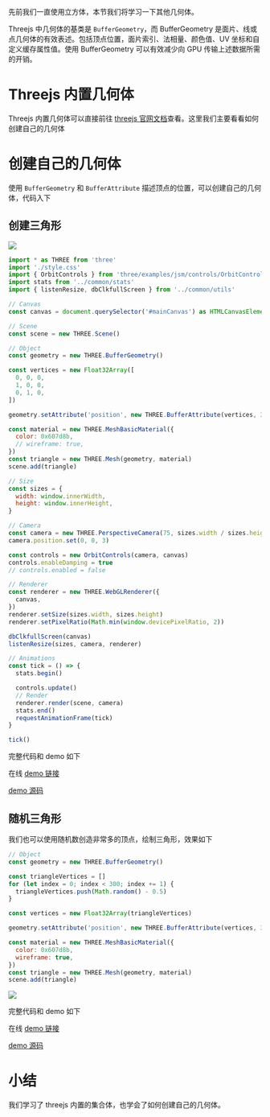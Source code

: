 先前我们一直使用立方体，本节我们将学习一下其他几何体。

Threejs 中几何体的基类是 `BufferGeometry`，而 BufferGeometry 是面片、线或点几何体的有效表述。包括顶点位置，面片索引、法相量、颜色值、UV 坐标和自定义缓存属性值。使用 BufferGeometry 可以有效减少向 GPU 传输上述数据所需的开销。

# Threejs 内置几何体

Threejs 内置几何体可以直接前往 [threejs 官网文档](https://threejs.org/docs/index.html#api/zh/geometries/BoxGeometry)查看。这里我们主要看看如何创建自己的几何体

# 创建自己的几何体

使用 `BufferGeometry` 和 `BufferAttribute` 描述顶点的位置，可以创建自己的几何体，代码入下

## 创建三角形

![](https://gw.alicdn.com/imgextra/i4/O1CN01p74PlN1uQhoy4rroP_!!6000000006032-1-tps-1131-489.gif)

```js
import * as THREE from 'three'
import './style.css'
import { OrbitControls } from 'three/examples/jsm/controls/OrbitControls'
import stats from '../common/stats'
import { listenResize, dbClkfullScreen } from '../common/utils'

// Canvas
const canvas = document.querySelector('#mainCanvas') as HTMLCanvasElement

// Scene
const scene = new THREE.Scene()

// Object
const geometry = new THREE.BufferGeometry()

const vertices = new Float32Array([
  0, 0, 0,
  1, 0, 0,
  0, 1, 0,
])

geometry.setAttribute('position', new THREE.BufferAttribute(vertices, 3))

const material = new THREE.MeshBasicMaterial({
  color: 0x607d8b,
  // wireframe: true,
})
const triangle = new THREE.Mesh(geometry, material)
scene.add(triangle)

// Size
const sizes = {
  width: window.innerWidth,
  height: window.innerHeight,
}

// Camera
const camera = new THREE.PerspectiveCamera(75, sizes.width / sizes.height, 1, 100)
camera.position.set(0, 0, 3)

const controls = new OrbitControls(camera, canvas)
controls.enableDamping = true
// controls.enabled = false

// Renderer
const renderer = new THREE.WebGLRenderer({
  canvas,
})
renderer.setSize(sizes.width, sizes.height)
renderer.setPixelRatio(Math.min(window.devicePixelRatio, 2))

dbClkfullScreen(canvas)
listenResize(sizes, camera, renderer)

// Animations
const tick = () => {
  stats.begin()

  controls.update()
  // Render
  renderer.render(scene, camera)
  stats.end()
  requestAnimationFrame(tick)
}

tick()
```

完整代码和 demo 如下

在线 [demo 链接](https://gaohaoyang.github.io/threeJourney/09-geometry/)

[demo 源码](https://github.com/Gaohaoyang/threeJourney/tree/main/src/09-geometry)

## 随机三角形

我们也可以使用随机数创造非常多的顶点，绘制三角形，效果如下

```js
// Object
const geometry = new THREE.BufferGeometry()

const triangleVertices = []
for (let index = 0; index < 300; index += 1) {
  triangleVertices.push(Math.random() - 0.5)
}

const vertices = new Float32Array(triangleVertices)

geometry.setAttribute('position', new THREE.BufferAttribute(vertices, 3))

const material = new THREE.MeshBasicMaterial({
  color: 0x607d8b,
  wireframe: true,
})
const triangle = new THREE.Mesh(geometry, material)
scene.add(triangle)
```

![](https://gw.alicdn.com/imgextra/i1/O1CN01BrURqS26VzmtArZLT_!!6000000007668-1-tps-1131-581.gif)

完整代码和 demo 如下

在线 [demo 链接](https://gaohaoyang.github.io/threeJourney/09-geometry2/)

[demo 源码](https://github.com/Gaohaoyang/threeJourney/tree/main/src/09-geometry2)

# 小结

我们学习了 threejs 内置的集合体，也学会了如何创建自己的几何体。
